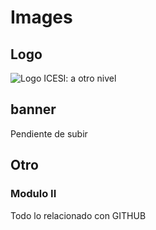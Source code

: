 # Images
## Logo
![Logo ICESI: a otro nivel](https://www.icesi.edu.co/launiversidad/images/La_universidad/logosimbolos/logo-icesi-a-otro-nivel.png)

## banner

Pendiente de subir
## Otro
### Modulo II
Todo lo relacionado con GITHUB
